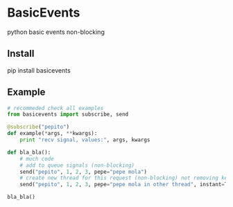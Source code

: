 # BasicEvents
python basic events non-blocking

## Install
pip install basicevents

## Example

```python
# recommeded check all examples
from basicevents import subscribe, send

@subscribe("pepito")
def example(*args, **kwargs):
    print "recv signal, values:", args, kwargs

def bla_bla():
    # much code
    # add to queue signals (non-blocking)
    send("pepito", 1, 2, 3, pepe="pepe mola")
    # create new thread for this request (non-blocking) not removing key instant
    send("pepito", 1, 2, 3, pepe="pepe mola in other thread", instant=True)

bla_bla()
```
